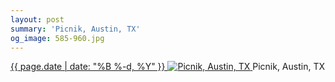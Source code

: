```yaml
---
layout: post
summary: 'Picnik, Austin, TX'
og_image: 585-960.jpg
---
```


<p>
 <time>
  <a href="/585">
   {{ page.date | date: "%B %-d, %Y" }}
  </a>
 </time>
 <a href="/585">
  <img alt="Picnik, Austin, TX" sizes="(min-width: 700px) 50vw, calc(100vw - 2rem)" src="{{ site.assets_url }}/585-480.jpg" srcset="{{ site.assets_url }}/585-240.jpg 240w, {{ site.assets_url }}/585-480.jpg 480w, {{ site.assets_url }}/585-720.jpg 720w, {{ site.assets_url }}/585-960.jpg 960w"/>
 </a>
 <span>
  Picnik, Austin, TX
 </span>
</p>
